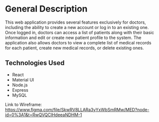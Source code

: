 # General Description
This web application provides several features exclusively for doctors, including the ability to create a new account or log in to an existing one. 
Once logged in, doctors can access a list of patients along with their basic information and edit or create new patient profile to the system. 
The application also allows doctors to view a complete list of medical records for each patient, create new medical records, or delete existing ones.

## Technologies Used
- React
- Material UI
- Node.js
- Express
- MySQL

Link to Wireframe: https://www.figma.com/file/SkwRV8LLARa3yYxWbSmRMw/MED?node-id=0%3A1&t=RwQVQClHdeeaNDHM-1